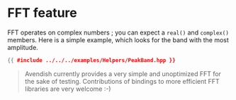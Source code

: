 # FFT feature

FFT operates on complex numbers ; you can expect a `real()` and `complex()` members.
Here is a simple example, which looks for the band with the most amplitude.

```cpp
{{ #include ../../../examples/Helpers/PeakBand.hpp }}
```

> Avendish currently provides a very simple and unoptimized FFT for the sake of testing. Contributions of bindings to more efficient FFT libraries are very welcome :-)
